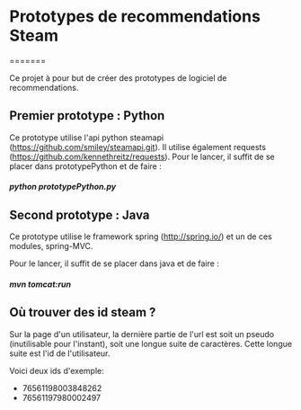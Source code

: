 # Prototypes de recommendations Steam

=======

Ce projet à pour but de créer des prototypes de logiciel de recommendations.

## Premier prototype : Python

Ce prototype utilise l'api python steamapi (https://github.com/smiley/steamapi.git).
Il utilise également requests (https://github.com/kennethreitz/requests).
Pour le lancer, il suffit de se placer dans prototypePython et de faire : 
##### python prototypePython.py


## Second prototype : Java

Ce prototype utilise le framework spring (http://spring.io/) et un de ces modules, spring-MVC.

Pour le lancer, il suffit de se placer dans java et de faire :
##### mvn tomcat:run 

## Où trouver des id steam ? 

Sur la page d'un utilisateur, la dernière partie de l'url est soit un pseudo (inutilisable pour l'instant), soit une longue suite de caractères. Cette longue suite est l'id de l'utilisateur.

Voici deux ids d'exemple: 

- 76561198003848262
- 76561197980002497
